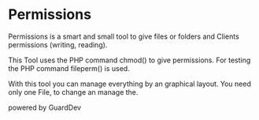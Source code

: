 Permissions
===========

Permissions is a smart and small tool to give files or folders and Clients permissions (writing, reading).

This Tool uses the PHP command chmod() to give permissions.
For testing the PHP command fileperm() is used.

With this tool you can manage everything by an graphical layout.
You need only one File, to change an manage the.


powered by GuardDev
